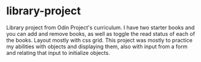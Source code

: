 # library-project
Library project from Odin Project's curriculum. I have two starter books and you can add and remove books, as well as toggle the read status of each of the books. Layout mostly with css grid. This project was mostly to practice my abilities with objects and displaying them, also with input from a form and relating that input to initialize objects.